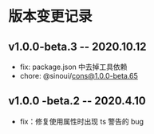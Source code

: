 # 版本变更记录

## v1.0.0-beta.3 -- 2020.10.12

- fix: package.json 中去掉工具依赖
- chore: @sinoui/cons@1.0.0-beta.65

## v1.0.0 -beta.2 -- 2020.4.10

- fix：修复使用属性时出现 ts 警告的 bug
